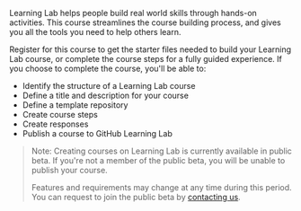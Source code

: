 Learning Lab helps people build real world skills through hands-on activities. This course streamlines the course building process, and gives you all the tools you need to help others learn. 

Register for this course to get the starter files needed to build your Learning Lab course, or complete the course steps for a fully guided experience. If you choose to complete the course, you'll be able to:
- Identify the structure of a Learning Lab course
- Define a title and description for your course
- Define a template repository
- Create course steps
- Create responses
- Publish a course to GitHub Learning Lab

> Note: Creating courses on Learning Lab is currently available in public beta. If you're not a member of the public beta, you will be unable to publish your course.
>
> Features and requirements may change at any time during this period. You can request to join the public beta by [contacting us](https://lab.github.com/organizations#form).